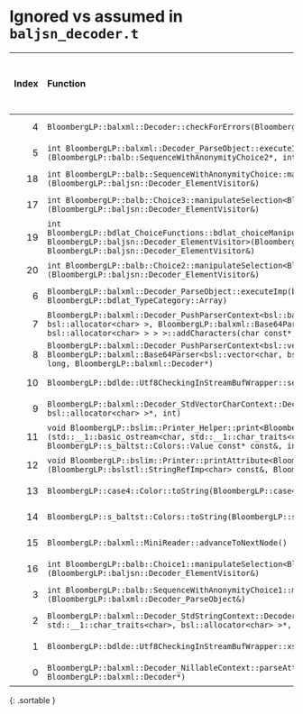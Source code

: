# Ignored vs assumed in `baljsn_decoder.t`

<script src="../sorttable.js"></script>
|   Index | Function                                                                                                                                                                                                                                                                                                                  |   Difference in number of lines |   Function size difference in bytes | Disassembly                                                                |   Number of lines in assumed build | Number of bytes in assumed build   |   Number of lines in ignored build | Number of bytes in ignored build   |
|--------:|:--------------------------------------------------------------------------------------------------------------------------------------------------------------------------------------------------------------------------------------------------------------------------------------------------------------------------|--------------------------------:|------------------------------------:|:---------------------------------------------------------------------------|-----------------------------------:|:-----------------------------------|-----------------------------------:|:-----------------------------------|
|       4 | `BloombergLP::balxml::Decoder::checkForErrors(BloombergLP::balxml::ErrorInfo const&)`                                                                                                                                                                                                                                     |                              -1 |                                   0 | [Assumed](4.assume.s.txt), [Ignored](4.none.s.txt), [Diff](4.diff.html)    |                                272 | 4,686,144                          |                                272 | 4,686,480                          |
|       5 | `int BloombergLP::balxml::Decoder_ParseObject::executeImp<BloombergLP::balb::SequenceWithAnonymityChoice2>(BloombergLP::balb::SequenceWithAnonymityChoice2*, int, BloombergLP::bdlat_TypeCategory::Choice)`                                                                                                               |                              -1 |                                   0 | [Assumed](5.assume.s.txt), [Ignored](5.none.s.txt), [Diff](5.diff.html)    |                                736 | 4,513,424                          |                                736 | 4,513,520                          |
|      18 | `int BloombergLP::balb::SequenceWithAnonymityChoice::manipulateSelection<BloombergLP::baljsn::Decoder_ElementVisitor>(BloombergLP::baljsn::Decoder_ElementVisitor&)`                                                                                                                                                      |                             -10 |                                 -32 | [Assumed](18.assume.s.txt), [Ignored](18.none.s.txt), [Diff](18.diff.html) |                                240 | 4,555,264                          |                                272 | 4,555,456                          |
|      17 | `int BloombergLP::balb::Choice3::manipulateSelection<BloombergLP::baljsn::Decoder_ElementVisitor>(BloombergLP::baljsn::Decoder_ElementVisitor&)`                                                                                                                                                                          |                             -10 |                                 -32 | [Assumed](17.assume.s.txt), [Ignored](17.none.s.txt), [Diff](17.diff.html) |                                240 | 4,524,688                          |                                272 | 4,524,800                          |
|      19 | `int BloombergLP::bdlat_ChoiceFunctions::bdlat_choiceManipulateSelection<BloombergLP::balb::SequenceWithAnonymityChoice1, BloombergLP::baljsn::Decoder_ElementVisitor>(BloombergLP::balb::SequenceWithAnonymityChoice1*, BloombergLP::baljsn::Decoder_ElementVisitor&)`                                                   |                             -10 |                                 -32 | [Assumed](19.assume.s.txt), [Ignored](19.none.s.txt), [Diff](19.diff.html) |                                176 | 4,556,480                          |                                208 | 4,556,704                          |
|      20 | `int BloombergLP::balb::Choice2::manipulateSelection<BloombergLP::baljsn::Decoder_ElementVisitor>(BloombergLP::baljsn::Decoder_ElementVisitor&)`                                                                                                                                                                          |                             -12 |                                 -32 | [Assumed](20.assume.s.txt), [Ignored](20.none.s.txt), [Diff](20.diff.html) |                                320 | 4,547,744                          |                                352 | 4,547,904                          |
|       6 | `BloombergLP::balxml::Decoder_ParseObject::executeImp(bsl::vector<char, bsl::allocator<char> >*, int, BloombergLP::bdlat_TypeCategory::Array)`                                                                                                                                                                            |                              -2 |                                   0 | [Assumed](6.assume.s.txt), [Ignored](6.none.s.txt), [Diff](6.diff.html)    |                                368 | 4,687,696                          |                                368 | 4,688,016                          |
|       7 | `BloombergLP::balxml::Decoder_PushParserContext<bsl::basic_string<char, std::__1::char_traits<char>, bsl::allocator<char> >, BloombergLP::balxml::Base64Parser<bsl::basic_string<char, std::__1::char_traits<char>, bsl::allocator<char> > > >::addCharacters(char const*, unsigned long, BloombergLP::balxml::Decoder*)` |                              -2 |                                   0 | [Assumed](7.assume.s.txt), [Ignored](7.none.s.txt), [Diff](7.diff.html)    |                                256 | 4,689,280                          |                                256 | 4,689,600                          |
|       8 | `BloombergLP::balxml::Decoder_PushParserContext<bsl::vector<char, bsl::allocator<char> >, BloombergLP::balxml::Base64Parser<bsl::vector<char, bsl::allocator<char> > > >::addCharacters(char const*, unsigned long, BloombergLP::balxml::Decoder*)`                                                                       |                              -2 |                                   0 | [Assumed](8.assume.s.txt), [Ignored](8.none.s.txt), [Diff](8.diff.html)    |                                256 | 4,692,880                          |                                256 | 4,693,200                          |
|      10 | `BloombergLP::bdlde::Utf8CheckingInStreamBufWrapper::seekoff(long long, std::__1::ios_base::seekdir, unsigned int)`                                                                                                                                                                                                       |                              -3 |                                 -16 | [Assumed](10.assume.s.txt), [Ignored](10.none.s.txt), [Diff](10.diff.html) |                                448 | 4,768,096                          |                                464 | 4,768,512                          |
|       9 | `BloombergLP::balxml::Decoder_StdVectorCharContext::Decoder_StdVectorCharContext(bsl::vector<char, bsl::allocator<char> >*, int)`                                                                                                                                                                                         |                              -3 |                                 -16 | [Assumed](9.assume.s.txt), [Ignored](9.none.s.txt), [Diff](9.diff.html)    |                                192 | 4,687,360                          |                                208 | 4,687,664                          |
|      11 | `void BloombergLP::bslim::Printer_Helper::print<BloombergLP::s_baltst::Colors::Value const*>(std::__1::basic_ostream<char, std::__1::char_traits<char> >&, BloombergLP::s_baltst::Colors::Value const* const&, BloombergLP::s_baltst::Colors::Value const* const&, int, int)`                                             |                              -4 |                                 -16 | [Assumed](11.assume.s.txt), [Ignored](11.none.s.txt), [Diff](11.diff.html) |                                240 | 4,293,056                          |                                256 | 4,293,136                          |
|      12 | `void BloombergLP::bslim::Printer::printAttribute<BloombergLP::s_baltst::Colors::Value>(BloombergLP::bslstl::StringRefImp<char> const&, BloombergLP::s_baltst::Colors::Value const&) const`                                                                                                                               |                              -5 |                                   0 | [Assumed](12.assume.s.txt), [Ignored](12.none.s.txt), [Diff](12.diff.html) |                                144 | 4,276,864                          |                                144 | 4,276,928                          |
|      13 | `BloombergLP::case4::Color::toString(BloombergLP::case4::Color::Value)`                                                                                                                                                                                                                                                   |                              -5 |                                 -16 | [Assumed](13.assume.s.txt), [Ignored](13.none.s.txt), [Diff](13.diff.html) |                                 16 | 4,230,272                          |                                 32 | 4,230,288                          |
|      14 | `BloombergLP::s_baltst::Colors::toString(BloombergLP::s_baltst::Colors::Value)`                                                                                                                                                                                                                                           |                              -5 |                                 -16 | [Assumed](14.assume.s.txt), [Ignored](14.none.s.txt), [Diff](14.diff.html) |                                 16 | 4,221,040                          |                                 32 | 4,221,040                          |
|      15 | `BloombergLP::balxml::MiniReader::advanceToNextNode()`                                                                                                                                                                                                                                                                    |                              -6 |                                 -16 | [Assumed](15.assume.s.txt), [Ignored](15.none.s.txt), [Diff](15.diff.html) |                                368 | 4,712,640                          |                                384 | 4,712,960                          |
|      16 | `int BloombergLP::balb::Choice1::manipulateSelection<BloombergLP::baljsn::Decoder_ElementVisitor>(BloombergLP::baljsn::Decoder_ElementVisitor&)`                                                                                                                                                                          |                              -8 |                                 -16 | [Assumed](16.assume.s.txt), [Ignored](16.none.s.txt), [Diff](16.diff.html) |                                208 | 4,532,800                          |                                224 | 4,532,944                          |
|       3 | `int BloombergLP::balb::SequenceWithAnonymityChoice1::manipulateSelection<BloombergLP::balxml::Decoder_ParseObject>(BloombergLP::balxml::Decoder_ParseObject&)`                                                                                                                                                           |                               1 |                                   0 | [Assumed](3.assume.s.txt), [Ignored](3.none.s.txt), [Diff](3.diff.html)    |                                176 | 4,509,424                          |                                176 | 4,509,520                          |
|       2 | `BloombergLP::balxml::Decoder_StdStringContext::Decoder_StdStringContext(bsl::basic_string<char, std::__1::char_traits<char>, bsl::allocator<char> >*, int)`                                                                                                                                                              |                               2 |                                  16 | [Assumed](2.assume.s.txt), [Ignored](2.none.s.txt), [Diff](2.diff.html)    |                                144 | 4,687,088                          |                                128 | 4,687,408                          |
|       1 | `BloombergLP::bdlde::Utf8CheckingInStreamBufWrapper::xsgetn(char*, long)`                                                                                                                                                                                                                                                 |                               5 |                                  16 | [Assumed](1.assume.s.txt), [Ignored](1.none.s.txt), [Diff](1.diff.html)    |                                176 | 4,768,560                          |                                160 | 4,768,992                          |
|       0 | `BloombergLP::balxml::Decoder_NillableContext::parseAttribute(char const*, char const*, unsigned long, BloombergLP::balxml::Decoder*)`                                                                                                                                                                                    |                               8 |                                  16 | [Assumed](0.assume.s.txt), [Ignored](0.none.s.txt), [Diff](0.diff.html)    |                                144 | 4,686,752                          |                                128 | 4,687,088                          |
{: .sortable }
